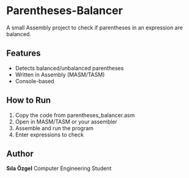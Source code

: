 # Parentheses-Balancer

A small Assembly project to check if parentheses in an expression are balanced.

## Features
- Detects balanced/unbalanced parentheses
- Written in Assembly (MASM/TASM)
- Console-based

## How to Run
1. Copy the code from parentheses_balancer.asm
2. Open in MASM/TASM or your assembler
3. Assemble and run the program
4. Enter expressions to check

## Author
**Sıla Özgel**
Computer Engineering Student

